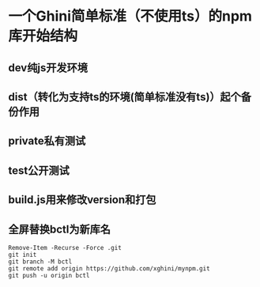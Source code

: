# 一个Ghini简单标准（不使用ts）的npm库开始结构

## dev纯js开发环境
## dist（转化为支持ts的环境(简单标准没有ts)）起个备份作用
## private私有测试
## test公开测试

## build.js用来修改version和打包

## 全屏替换bctl为新库名
```
Remove-Item -Recurse -Force .git
git init
git branch -M bctl
git remote add origin https://github.com/xghini/mynpm.git
git push -u origin bctl
```